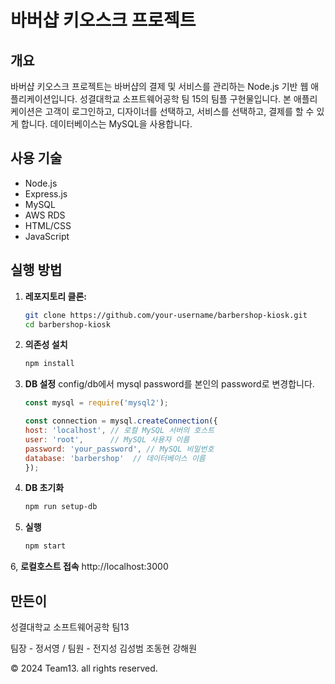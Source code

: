 # 바버샵 키오스크 프로젝트

## 개요

바버샵 키오스크 프로젝트는 바버샵의 결제 및 서비스를 관리하는 Node.js 기반 웹 애플리케이션입니다. 
성결대학교 소프트웨어공학 팀 15의 팀플 구현물입니다.
본 애플리케이션은 고객이 로그인하고, 디자이너를 선택하고, 서비스를 선택하고, 결제를 할 수 있게 합니다.
데이터베이스는 MySQL을 사용합니다.

## 사용 기술

- Node.js
- Express.js
- MySQL
- AWS RDS
- HTML/CSS
- JavaScript

## 실행 방법

1. **레포지토리 클론:**

   ```sh
   git clone https://github.com/your-username/barbershop-kiosk.git
   cd barbershop-kiosk
   ```

2. **의존성 설치**

    ```sh
    npm install
    ```

3. **DB 설정**
config/db에서 mysql password를 본인의 password로 변경합니다.


     ```javascript
     const mysql = require('mysql2');

     const connection = mysql.createConnection({
     host: 'localhost', // 로컬 MySQL 서버의 호스트
     user: 'root',      // MySQL 사용자 이름
     password: 'your_password', // MySQL 비밀번호
     database: 'barbershop'  // 데이터베이스 이름
     });
     ```
     
4. **DB 초기화**

   ```sh
   npm run setup-db
   ```

5. **실행**
   ```sh
   npm start
   ```

6, **로컬호스트 접속**
http://localhost:3000

## 만든이

성결대학교 소프트웨어공학 팀13

팀장 - 정서영 /
팀원 - 전지성
      김성범
      조동현
      강해원

© 2024 Team13. all rights reserved.




